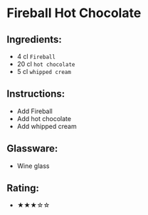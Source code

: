 # Fireball Hot Chocolate

## Ingredients:
- 4 cl `Fireball`
- 20 cl `hot chocolate`
- 5 cl `whipped cream`

## Instructions:
- Add Fireball
- Add hot chocolate
- Add whipped cream

## Glassware:
- Wine glass

## Rating:
- ★★★☆☆